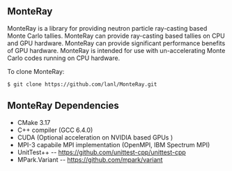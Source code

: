 MonteRay 
----------------

MonteRay is a library for providing neutron particle ray-casting based Monte Carlo tallies.  MonteRay can provide ray-casting based tallies on CPU and GPU hardware.  MonteRay can provide significant performance benefits of GPU hardware.  MonteRay is intended for use with un-accelerating Monte Carlo codes running on CPU hardware.  

To clone MonteRay:

    $ git clone https://github.com/lanl/MonteRay.git


MonteRay Dependencies
---------------------
* CMake 3.17
* C++ compiler (GCC 6.4.0)
* CUDA (Optional acceleration on NVIDIA based GPUs )
* MPI-3 capabile MPI implementation (OpenMPI, IBM Spectrum MPI)
* UnitTest++ -- https://github.com/unittest-cpp/unittest-cpp
* MPark.Variant -- https://github.com/mpark/variant
